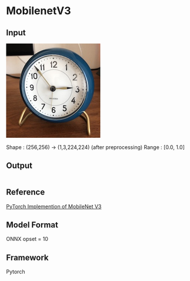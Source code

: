# MobilenetV3

## Input

![Input](clock.jpg)

Shape : (256,256)  -> (1,3,224,224)  (after preprocessing)
Range : [0.0, 1.0]

## Output
```
```

## Reference

[PyTorch Implemention of MobileNet V3](https://github.com/d-li14/mobilenetv3.pytorch)

## Model Format

ONNX opset = 10

## Framework

Pytorch
